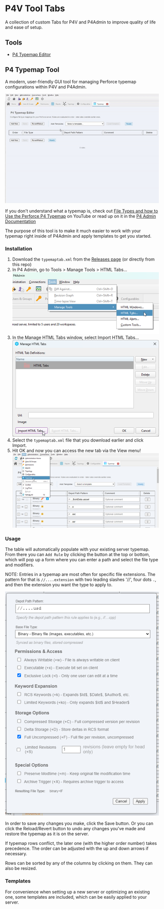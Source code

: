 # P4V Tool Tabs

A collection of custom Tabs for P4V and P4Admin to improve quality of life and ease of setup.

## Tools

- [P4 Typemap Editor](#p4-typemap-tool)


## P4 Typemap Tool

A modern, user-friendly GUI tool for managing Perforce typemap configurations within P4V and P4Admin.

![Demo](p4typemapdemo.gif)

If you don't understand what a typemap is, check out [File Types and how to Use the Perforce P4 Typemap](https://www.youtube.com/watch?v=rf5nV3_2Il0&list=PLH3pq2J85xsMDY2AAkzUhTmHIg1S7WN1f&index=6) on YouTube or read up on it in the [P4 Admin Documentation](https://help.perforce.com/helix-core/server-apps/p4admin/current/Content/P4Admin/Home-p4admin.html)

The purpose of this tool is to make it much easier to work with your typemap right inside of P4Admin and apply templates to get you started.

### Installation

1. Download the `typemaptab.xml` from the [Releases page](https://github.com/jase-perf/p4v_tool_tabs/releases/) (or directly from this repo)
2. In P4 Admin, go to Tools > Manage Tools > HTML Tabs...
![Selecting Tools, Manage Tools, HTML Tabs menu option](toolsmenu.png)
3. In the Manage HTML Tabs window, select Import HTML Tabs...
![Select Import HTML Tabs](importHTMLtabs.png)
4. Select the `typemaptab.xml` file that you download earlier and click Import.
5. Hit OK and now you can access the new tab via the View menu!
![Select Typemap from the View Menu](viewmenu.png)


### Usage

The table will automatically populate with your existing server typemap.
From there you can `Add Rule` by clicking the button at the top or bottom, which will pop up a form where you can enter a path and select the file type and modifiers.

NOTE: Entries in a typemap are most often for specific file extensions. The pattern for that is `//....extension` with two leading slashes '//', four dots `.`, and then the extension you want the type to apply to.

![the create rule dialog](ruledialog.png)

In order to save any changes you make, click the Save button. Or you can click the Reload/Revert button to undo any changes you've made and restore the typemap as it is on the server.

If typemap rows conflict, the later one (with the higher order number) takes precedence. The order can be adjusted with the up and down arrows if necessary.

Rows can be sorted by any of the columns by clicking on them. They can also be resized.


### Templates

For convenience when setting up a new server or optimizing an existing one, some templates are included, which can be easily applied to your server.

